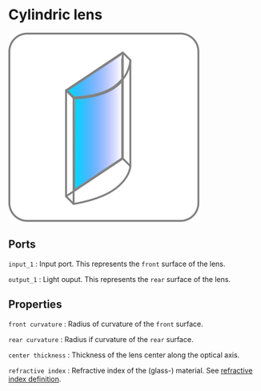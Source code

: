 # Cylindric lens

![Cylindric lens icon](../images/icons/node_cylindric_lens.svg)

## Ports

`input_1`
: Input port. This represents the `front` surface of the lens.

`output_1`
: Light ouput. This represents the `rear` surface of the lens.

## Properties

`front curvature`
: Radius of curvature of the `front` surface.

`rear curvature`
: Radius if curvature of the `rear` surface.

`center thickness`
: Thickness of the lens center along the optical axis.

`refractive index`
: Refractive index of the (glass-) material. See [refractive index definition](../refractive_index.md).
